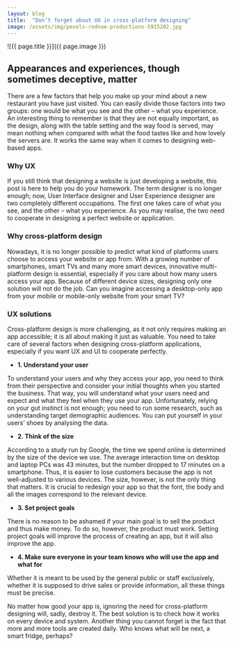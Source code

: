 ```yaml
---
layout: blog
title:  "Don’t forget about UX in cross-platform designing"
image: /assets/img/pexels-rodnae-productions-5915202.jpg
---
```


![{{ page.title }}]({{ page.image }})

## Appearances and experiences, though sometimes deceptive, matter

There are a few factors that help you make up your mind about a new restaurant you have just visited. You can easily divide those factors into two groups: one would be what you see and the other – what you experience. An interesting thing to remember is that they are not equally important, as the design, along with the table setting and the way food is served, may mean nothing when compared with what the food tastes like and how lovely the servers are. It works the same way when it comes to designing web-based apps.

### Why UX

If you still think that designing a website is just developing a website, this post is here to help you do your homework. The term designer is no longer enough; now, User Interface designer and User Experience designer are two completely different occupations. The first one takes care of what you see, and the other – what you experience. As you may realise, the two need to cooperate in designing a perfect website or application.

### Why cross-platform design

Nowadays, it is no longer possible to predict what kind of platforms users choose to access your website or app from. With a growing number of smartphones, smart TVs and many more smart devices, innovative multi-platform design is essential, especially if you care about how many users access your app. Because of different device sizes, designing only one solution will not do the job. Can you imagine accessing a desktop-only app from your mobile or mobile-only website from your smart TV?

### UX solutions

Cross-platform design is more challenging, as it not only requires making an app accessible; it is all about making it just as valuable. You need to take care of several factors when designing cross-platform applications, especially if you want UX and UI to cooperate perfectly.

- **1. Understand your user**

To understand your users and why they access your app, you need to think from their perspective and consider your initial thoughts when you started the business. That way, you will understand what your users need and expect and what they feel when they use your app. Unfortunately, relying on your gut instinct is not enough; you need to run some research, such as understanding target demographic audiences. You can put yourself in your users’ shoes by analysing the data.

- **2. Think of the size**

According to a study run by Google, the time we spend online is determined by the size of the device we use. The average interaction time on desktop and laptop PCs was 43 minutes, but the number dropped to 17 minutes on a smartphone. Thus, it is easier to lose customers because the app is not well-adjusted to various devices. The size, however, is not the only thing that matters. It is crucial to redesign your app so that the font, the body and all the images correspond to the relevant device.

- **3. Set project goals**

There is no reason to be ashamed if your main goal is to sell the product and thus make money. To do so, however, the product must work. Setting project goals will improve the process of creating an app, but it will also improve the app.

- **4. Make sure everyone in your team knows who will use the app and what for**

Whether it is meant to be used by the general public or staff exclusively, whether it is supposed to drive sales or provide information, all these things must be precise.


No matter how good your app is, ignoring the need for cross-platform designing will, sadly, destroy it. The best solution is to check how it works on every device and system. Another thing you cannot forget is the fact that more and more tools are created daily. Who knows what will be next, a smart fridge, perhaps?
